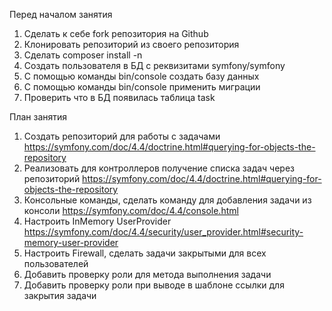 Перед началом занятия

1. Сделать к себе fork репозитория на Github
2. Клонировать репозиторий из своего репозитория
3. Сделать composer install -n
4. Создать пользователя в БД с реквизитами symfony/symfony
5. С помощью команды bin/console создать базу данных
6. С помощью команды bin/console применить миграции
7. Проверить что в БД появилась таблица task



План занятия

1. Создать репозиторий для работы с задачами
   https://symfony.com/doc/4.4/doctrine.html#querying-for-objects-the-repository
2. Реализовать для контроллеров получение списка задач через репозиторий
   https://symfony.com/doc/4.4/doctrine.html#querying-for-objects-the-repository
3. Консольные команды, сделать команду для добавления задачи из консоли
   https://symfony.com/doc/4.4/console.html
4. Настроить InMemory UserProvider
   https://symfony.com/doc/4.4/security/user_provider.html#security-memory-user-provider
5. Настроить Firewall, сделать задачи закрытыми для всех пользователей
6. Добавить проверку роли для метода выполнения задачи
7. Добавить проверку роли при выводе в шаблоне ссылки для закрытия задачи

